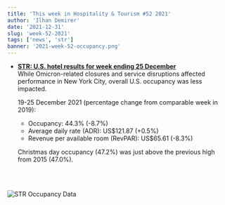 ```yaml
---
title: 'This week in Hospitality & Tourism #52 2021'
author: 'Ilhan Demirer'
date: '2021-12-31'
slug: 'week-52-2021'
tags: ['news', 'str']
banner: '2021-week-52-occupancy.png'
---
```


- **[STR: U.S. hotel results for week ending 25 December](https://str.com/press-release/str-us-hotel-results-week-ending-25-december)**  
  While Omicron-related closures and service disruptions affected performance in New York City, overall U.S. occupancy was less impacted.

  19-25 December 2021 (percentage change from comparable week in 2019):

  - Occupancy: 44.3% (-8.7%)
  - Average daily rate (ADR): US$121.87 (+0.5%)
  - Revenue per available room (RevPAR): US$65.61 (-8.3%)

  Christmas day occupancy (47.2%) was just above the previous high from 2015 (47.0%).

<br/><br/>

![STR Occupancy Data](/images/blogimages/2021-week-52-occupancy.png)
